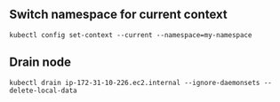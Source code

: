 ## Switch namespace for current context

```
kubectl config set-context --current --namespace=my-namespace
```

## Drain node

```
kubectl drain ip-172-31-10-226.ec2.internal --ignore-daemonsets --delete-local-data
```
